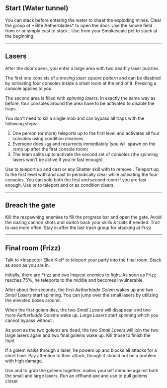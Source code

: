 ## Start (Water tunnel) <Item id="50082" text="false"/>
<Grid>
<Column>
You can stack <Effect name="stealth"/> before entering the water to cheat the exploding mines.    
Clear the group of *Elite Aetherblades* to open the door.
</Column>

<Column>
<Tips>
    <Tip specialization="thief">Use the smoke field from <Skill id="13113"/> or <Skill id="14184"/> or simply cast <Skill id="13117"/> to stack <Effect name="stealth"/>.</Tip>
    <Tip specialization="ranger">Use <Skill id="31568"/> from your Smokescale pet to stack <Effect name="stealth"/> at the beginning.</Tip>
</Tips>
</Column>
</Grid>

---

## Lasers <Item id="50082" text="false"/>
After the door opens, you enter a large area with two deathly laser puzzles.

The first one consists of a *moving laser square pattern* and can be disabled by activating four consoles inside a small room at the end of it. Pressing a console applies <Condition name="immobile"/> to you.

The second area is filled with *spinning lasers*. In exactly the same way as before, four consoles around the area have to be activated to disable the traps.

You don't need to kill a single mob and can bypass all traps with the following steps:

1. One person (or more) teleports up to the first level and activates all four consoles using condition cleanses
2. Everyone does `/gg` and resurrects immediately (you will spawn on the ramp up after the first console room)
3. The team splits up to activate the second set of consoles (the spinning lasers won't be active if you're fast enough)

<Tips>
    <Tip specialization="mesmer">Use <Skill id="29578"/> to teleport up and cast <Skill id="30305"/> or any Shatter skill with <Trait id="740"/> to remove <Condition name="immobile"/>.</Tip>
    <Tip specialization="elementalist">Teleport up to the first level with <Skill id="5536"/> and cast <Skill id="5507"/> to periodically clear <Condition name="immobile"/> while activating the four consoles.</Tip>
    <Tip specialization="daredevil">You can solo both the first and second room if you are fast enough. Use <Skill id="13002"/> or <Skill id="13025"/> to teleport and <Trait id="1964"/> or <Skill id="13062"/> as condition clears.</Tip>
</Tips>

---

## Breach the gate <Item id="50082" text="false"/>
<Grid>
<Column>
Kill the respawning enemies to fill the progress bar and open the gate. Avoid the dazing cannon shots and switch back your skills & traits if needed.
</Column>

<Column>
<Tips>
    <Tip specialization="mesmer">Trait <Trait id="751"/> to use <Skill id="10363"/> more often.</Tip>
    <Tip specialization="elementalist">Stay in <Skill id="5492"/> after the last trash group for <Boon name="might"/> stacking at Frizz.</Tip>
</Tips>
</Column>
</Grid>

--- 

## <Boss red/> Final room (Frizz) <Item id="8887" text="false"/>
<Grid>
<Column>
Talk to *Inspector Ellen Kiel* to teleport your party into the final room. Stack <Boon name="might"/> as soon as you are in.

Initially, there are Frizz and two Inquest enemies to fight. As soon as Frizz reaches 75%, he teleports to the middle and becomes invulnerable.

After about five seconds, the first *Aetherblade Golem* wakes up and two *Small Lasers* start spinning. You can jump over the small lasers by utilizing the elevated boxes around.

When the first golem dies, the two *Small Lasers* will disappear and two more *Aetherblade Golems* wake up. *Large Lasers* start spinning which you cannot bypass without <Effect name="invulnerability"/>.

As soon as the two golems are dead, the two *Small Lasers* will join the two large lasers again and two final golems wake up. Kill those to finish the fight.

If a golem walks through a laser, he powers up and blocks all attacks for a short time. Pay attention to their <Control name="pull"/> attack, though it should not be a problem with high damage.
</Column>

<Column>
<Tips>
    <Tip specialization="mesmer">Use <Skill id="10363"/> and <Skill id="30359"/> to grab the golems together. <Skill id="10192"/> makes yourself immune against both the small and large lasers.</Tip>
    <Tip specialization="ranger">Run an offhand axe and use <Skill id="12638"/> to pull golems closer.</Tip>
</Tips>
</Column>
</Grid>
